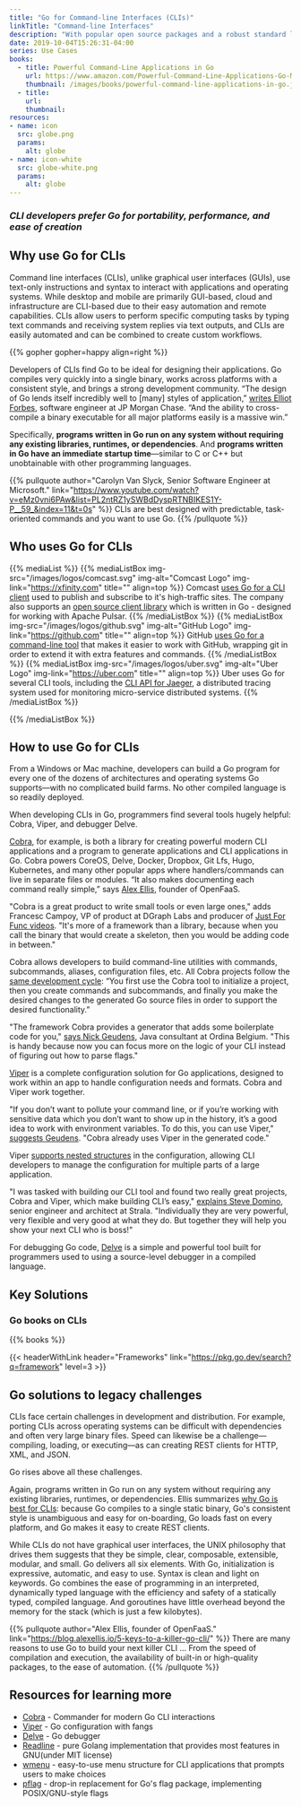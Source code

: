 ```yaml
---
title: "Go for Command-line Interfaces (CLIs)"
linkTitle: "Command-line Interfaces"
description: "With popular open source packages and a robust standard library, use Go to create fast and elegant CLIs."
date: 2019-10-04T15:26:31-04:00
series: Use Cases
books:
  - title: Powerful Command-Line Applications in Go
    url: https://www.amazon.com/Powerful-Command-Line-Applications-Go-Maintainable/dp/168050696X
    thumbnail: /images/books/powerful-command-line-applications-in-go.jpg
  - title: 
    url: 
    thumbnail: 
resources:
- name: icon
  src: globe.png
  params:
    alt: globe
- name: icon-white
  src: globe-white.png
  params:
    alt: globe
---
```


### _CLI developers prefer Go for portability, performance, and ease of creation_

## **Why use Go for CLIs**

Command line interfaces (CLIs), unlike graphical user interfaces (GUIs), use text-only instructions and syntax to interact with applications and operating systems. While desktop and mobile are primarily GUI-based, cloud and infrastructure are CLI-based due to their easy automation and remote capabilities. CLIs allow users to perform specific computing tasks by typing text commands and receiving system replies via text outputs, and CLIs are easily automated and can be combined to create custom workflows.

{{% gopher gopher=happy align=right %}}

Developers of CLIs find Go to be ideal for designing their applications. Go compiles very quickly into a single binary, works across platforms with a consistent style, and brings a strong development community. “The design of Go lends itself incredibly well to [many] styles of application,” [writes Elliot Forbes](https://tutorialedge.net/golang/building-a-cli-in-go/), software engineer at JP Morgan Chase. “And the ability to cross-compile a binary executable for all major platforms easily is a massive win.”

Specifically, **programs written in Go run on any system without requiring any existing libraries, runtimes, or dependencies**. And **programs written in Go have an immediate startup time**—similar to C or C++ but unobtainable with other programming languages. 

{{% pullquote author="Carolyn Van Slyck, Senior Software Engineer at Microsoft." link="https://www.youtube.com/watch?v=eMz0vni6PAw&list=PL2ntRZ1ySWBdDyspRTNBIKES1Y-P__59_&index=11&t=0s" %}}
CLIs are best designed with predictable, task-oriented commands and you want to use Go.
{{% /pullquote %}}

## **Who uses Go for CLIs**

{{% mediaList %}}
    {{% mediaListBox img-src="/images/logos/comcast.svg" img-alt="Comcast Logo" img-link="https://xfinity.com" title="" align=top %}}
Comcast [uses Go for a CLI client](https://github.com/Comcast/pulsar-client-go/blob/master/cli/main.go) used to publish and subscribe to it's high-traffic sites. The company also supports an [open source client library](https://github.com/Comcast/pulsar-client-go) which is written in Go - designed for working with Apache Pulsar.
    {{% /mediaListBox %}}
    {{% mediaListBox img-src="/images/logos/github.svg" img-alt="GitHub Logo"  img-link="https://github.com" title="" align=top  %}}
GitHub [uses Go for a command-line tool](https://github.com/github/hub) that makes it easier to work with GitHub, wrapping git in order to extend it with extra features and commands.
    {{% /mediaListBox %}}
    {{% mediaListBox img-src="/images/logos/uber.svg" img-alt="Uber Logo"  img-link="https://uber.com" title="" align=top  %}}
Uber uses Go for several CLI tools, including the [CLI API for Jaeger](https://www.jaegertracing.io/docs/1.14/cli/), a distributed tracing system used for monitoring micro-service distributed systems.
    {{% /mediaListBox %}}

{{% /mediaListBox %}}


## **How to use Go for CLIs**

From a Windows or Mac machine, developers can build a Go program for every one of the dozens of architectures and operating systems Go supports—with no complicated build farms. No other compiled language is so readily deployed.

When developing CLIs in Go, programmers find several tools hugely helpful: Cobra, Viper, and debugger Delve.

[Cobra](https://github.com/spf13/cobra), for example, is both a library for creating powerful modern CLI applications and a program to generate applications and CLI applications in Go. Cobra powers CoreOS, Delve, Docker, Dropbox, Git Lfs, Hugo, Kubernetes, and many other popular apps where handlers/commands can live in separate files or modules. “It also makes documenting each command really simple,” says [Alex Ellis](https://blog.alexellis.io/5-keys-to-a-killer-go-cli/), founder of OpenFaaS.

"Cobra is a great product to write small tools or even large ones," adds Francesc Campoy, VP of product at DGraph Labs and producer of [Just For Func videos](https://www.youtube.com/watch?v=WvWPGVKLvR4). "It's more of a framework than a library, because when you call the binary that would create a skeleton, then you would be adding code in between."

Cobra allows developers to build command-line utilities with commands, subcommands, aliases, configuration files, etc. All Cobra projects follow the [same development cycle](https://www.linode.com/docs/development/go/using-cobra/):  “You first use the Cobra tool to initialize a project, then you create commands and subcommands, and finally you make the desired changes to the generated Go source files in order to support the desired functionality.”

"The framework Cobra provides a generator that adds some boilerplate code for you," [says Nick Geudens](https://ordina-jworks.github.io/development/2018/10/20/make-your-own-cli-with-golang-and-cobra.html), Java consultant at Ordina Belgium. "This is handy because now you can focus more on the logic of your CLI instead of figuring out how to parse flags."

[Viper](https://github.com/spf13/viper) is a complete configuration solution for Go applications, designed to work within an app to handle configuration needs and formats. Cobra and Viper work together.

"If you don’t want to pollute your command line, or if you’re working with sensitive data which you don’t want to show up in the history, it’s a good idea to work with environment variables. To do this, you can use Viper," [suggests Geudens](https://ordina-jworks.github.io/development/2018/10/20/make-your-own-cli-with-golang-and-cobra.html). "Cobra already uses Viper in the generated code."

Viper [supports nested structures](https://scene-si.org/2017/04/20/managing-configuration-with-viper/) in the configuration, allowing CLI developers to manage the configuration for multiple parts of a large application.

"I was tasked with building our CLI tool and found two really great projects, Cobra and Viper, which make building CLI’s easy," [explains Steve Domino](https://medium.com/@skdomino/writing-better-clis-one-snake-at-a-time-d22e50e60056), senior engineer and architect at Strala. "Individually they are very powerful, very flexible and very good at what they do. But together they will help you show your next CLI who is boss!"

For debugging Go code, [Delve](https://github.com/go-delve/delve) is a simple and powerful tool built for programmers used to using a source-level debugger in a compiled language.

## Key Solutions

### Go books on CLIs 

{{% books %}}

{{< headerWithLink header="Frameworks" link="https://pkg.go.dev/search?q=framework" level=3 >}} 

## **Go solutions to legacy challenges**

CLIs face certain challenges in development and distribution.  For example, porting CLIs across operating systems can be difficult with dependencies and often very large binary files. Speed can likewise be a challenge—compiling, loading, or executing—as can creating REST clients for HTTP, XML, and JSON.

Go rises above all these challenges.

Again, programs written in Go run on any system without requiring any existing libraries, runtimes, or dependencies. Ellis summarizes [why Go is best for CLIs](https://blog.alexellis.io/5-keys-to-a-killer-go-cli/): because Go compiles to a single static binary, Go's consistent style is unambiguous and easy for on-boarding, Go loads fast on every platform, and Go makes it easy to create REST clients.

While CLIs do not have graphical user interfaces, the UNIX philosophy that drives them suggests that they be simple, clear, composable, extensible, modular, and small. Go delivers all six elements. With Go, initialization is expressive, automatic, and easy to use. Syntax is clean and light on keywords. Go combines the ease of programming in an interpreted, dynamically typed language with the efficiency and safety of a statically typed, compiled language. And goroutines have little overhead beyond the memory for the stack (which is just a few kilobytes).

{{% pullquote author="Alex Ellis, founder of OpenFaaS." link="https://blog.alexellis.io/5-keys-to-a-killer-go-cli/" %}}
There are many reasons to use Go to build your next killer CLI ... From the speed of compilation and execution, the availability of built-in or high-quality packages, to the ease of automation.
{{% /pullquote %}}

## **Resources for learning more**

*   [Cobra](https://github.com/spf13/cobra) - Commander for modern Go CLI interactions
*   [Viper](https://github.com/spf13/viper) - Go configuration with fangs
*   [Delve](https://github.com/derekparker/delve) - Go debugger
*   [Readline](https://github.com/chzyer/readline) - pure Golang implementation that provides most features in GNU(under MIT license)
*   [wmenu](https://github.com/dixonwille/wmenu) - easy-to-use menu structure for CLI applications that prompts users to make choices
*   [pflag](https://github.com/spf13/pflag) - drop-in replacement for Go's flag package, implementing POSIX/GNU-style flags